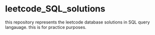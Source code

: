 # leetcode_SQL_solutions
this repository represents the leetcode database solutions in SQL query langauage. 
this is for practice purposes.
